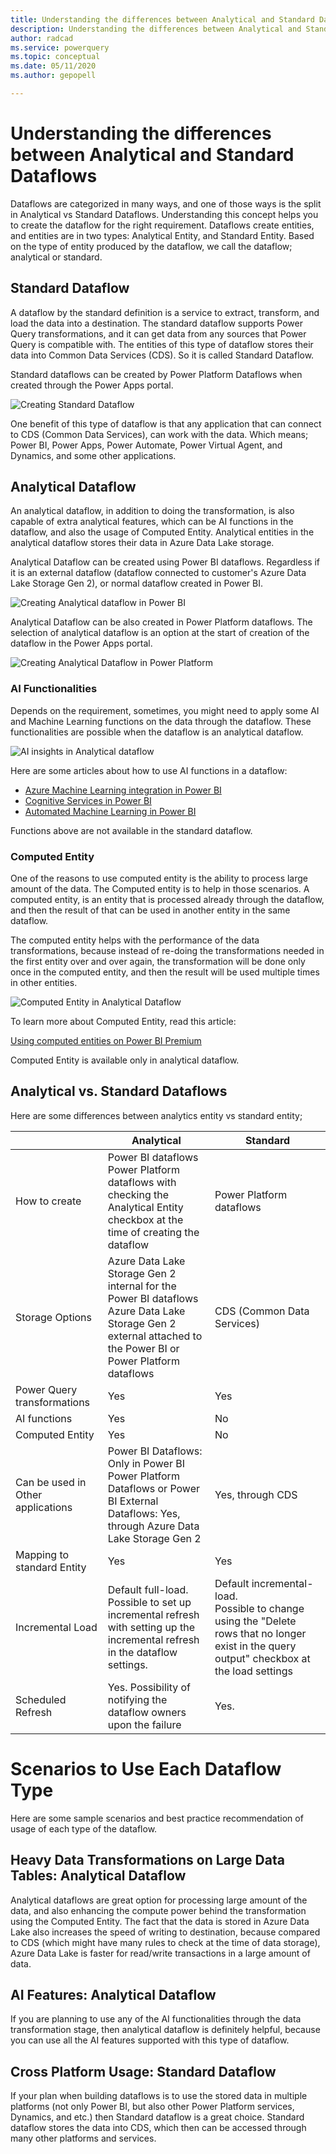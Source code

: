 ```yaml
---
title: Understanding the differences between Analytical and Standard Dataflows
description: Understanding the differences between Analytical and Standard Dataflows
author: radcad
ms.service: powerquery
ms.topic: conceptual
ms.date: 05/11/2020
ms.author: gepopell

---
```


# Understanding the differences between Analytical and Standard Dataflows

Dataflows are categorized in many ways, and one of those ways is the split in Analytical vs Standard Dataflows. Understanding this concept helps you to create the dataflow for the right requirement. Dataflows create entities, and entities are in two types: Analytical Entity, and Standard Entity. Based on the type of entity produced by the dataflow, we call the dataflow; analytical or standard.

## Standard Dataflow

A dataflow by the standard definition is a service to extract, transform, and load the data into a destination. The standard dataflow supports Power Query transformations, and it can get data from any sources that Power Query is compatible with. The entities of this type of dataflow stores their data into Common Data Services (CDS). So it is called Standard Dataflow.

Standard dataflows can be created by Power Platform Dataflows when created through the Power Apps portal. 

![Creating Standard Dataflow](images/CreateStandardDataflow.png)

One benefit of this type of dataflow is that any application that can connect to CDS (Common Data Services), can work with the data. Which means; Power BI, Power Apps, Power Automate, Power Virtual Agent, and Dynamics, and some other applications.

## Analytical Dataflow

An analytical dataflow, in addition to doing the transformation, is also capable of extra analytical features, which can be AI functions in the dataflow, and also the usage of Computed Entity. Analytical entities in the analytical dataflow stores their data in Azure Data Lake storage.

Analytical Dataflow can be created using Power BI dataflows. Regardless if it is an external dataflow (dataflow connected to customer's Azure Data Lake Storage Gen 2), or normal dataflow created in Power BI.

![Creating Analytical dataflow in Power BI](images/CreateAnalyticalDataflowinPowerBI.png)

Analytical Dataflow can be also created in Power Platform dataflows. The selection of analytical dataflow is an option at the start of creation of the dataflow in the Power Apps portal.

![Creating Analytical Dataflow in Power Platform](images/CreateAnalyticalDataflowPowerPlatform.png)

### AI Functionalities

Depends on the requirement, sometimes, you might need to apply some AI and Machine Learning functions on the data through the dataflow. These functionalities are possible when the dataflow is an analytical dataflow. 

![AI insights in Analytical dataflow](images/DataflowAIFunctions.png)

Here are some articles about how to use AI functions in a dataflow:

- [Azure Machine Learning integration in Power BI](https://docs.microsoft.com/en-us/power-bi/service-machine-learning-integration)
- [Cognitive Services in Power BI](https://docs.microsoft.com/en-us/power-bi/service-cognitive-services)
- [Automated Machine Learning in Power BI](https://docs.microsoft.com/en-us/power-bi/service-machine-learning-automated)

Functions above are not available in the standard dataflow.

### Computed Entity

One of the reasons to use computed entity is the ability to process large amount of the data. The Computed entity is to help in those scenarios. A computed entity, is an entity that is processed already through the dataflow, and then the result of that can be used in another entity in the same dataflow. 

The computed entity helps with the performance of the data transformations, because instead of re-doing the transformations needed in the first entity over and over again, the transformation will be done only once in the computed entity, and then the result will be used multiple times in other entities.

![Computed Entity in Analytical Dataflow](images/ComputedEntityinDataflow.png)

To learn more about Computed Entity, read this article:

[Using computed entities on Power BI Premium](https://docs.microsoft.com/en-us/power-bi/service-dataflows-computed-entities-premium)

Computed Entity is available only in analytical dataflow.

## Analytical vs. Standard Dataflows

Here are some differences between analytics entity vs standard entity;

|                                   | Analytical                                                   | Standard                                                     |
| --------------------------------- | ------------------------------------------------------------ | ------------------------------------------------------------ |
| How to create                     | Power BI dataflows<br />Power Platform dataflows with checking the Analytical Entity checkbox at the time of creating the dataflow | Power Platform dataflows                                     |
| Storage Options                   | Azure Data Lake Storage Gen 2 internal for the Power BI dataflows<br />Azure Data Lake Storage Gen 2 external attached to the Power BI or Power Platform dataflows | CDS (Common Data Services)                                   |
| Power Query transformations       | Yes                                                          | Yes                                                          |
| AI functions                      | Yes                                                          | No                                                           |
| Computed Entity                   | Yes                                                          | No                                                           |
| Can be used in Other applications | Power BI Dataflows: Only in Power BI<br />Power Platform Dataflows or Power BI External Dataflows: Yes, through Azure Data Lake Storage Gen 2 | Yes, through CDS                                             |
| Mapping to standard Entity        | Yes                                                          | Yes                                                          |
| Incremental Load                  | Default full-load. <br />Possible to set up incremental refresh with setting up the incremental refresh in the dataflow settings. | Default incremental-load.<br />Possible to change using the "Delete rows that no longer exist in the query output" checkbox at the load settings |
| Scheduled Refresh                 | Yes. Possibility of notifying the dataflow owners upon the failure | Yes.                                                         |

# Scenarios to Use Each Dataflow Type

Here are some sample scenarios and best practice recommendation of usage of each type of the dataflow.

## Heavy Data Transformations on Large Data Tables: Analytical Dataflow

Analytical dataflows are great option for processing large amount of the data, and also enhancing the compute power behind the transformation using the Computed Entity. The fact that the data is stored in Azure Data Lake also increases the speed of writing to destination, because compared to CDS (which might have many rules to check at the time of data storage), Azure Data Lake is faster for read/write transactions in a large amount of data.

## AI Features: Analytical Dataflow

If you are planning to use any of the AI functionalities through the data transformation stage, then analytical dataflow is definitely helpful, because you can use all the AI features supported with this type of dataflow.

## Cross Platform Usage: Standard Dataflow

If your plan when building dataflows is to use the stored data in multiple platforms (not only Power BI, but also other Power Platform services, Dynamics, and etc.) then Standard dataflow is a great choice. Standard dataflow stores the data into CDS, which then can be accessed through many other platforms and services.

